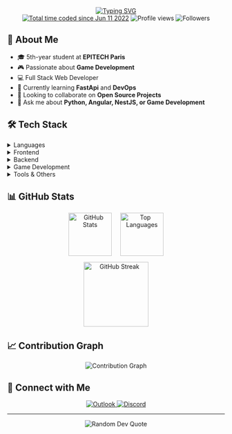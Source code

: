 <div align="center">
  <a href="https://git.io/typing-svg">
    <img src="https://readme-typing-svg.demolab.com?font=Fira+Code&size=22&duration=3000&pause=1000&color=36BCF7FF&center=true&vCenter=true&width=500&lines=Hi+👋,+I'm+Hugo+Baret;Software+Engineering+Student+@EPITECH;Game+%26+Web+Development+Enthusiast;Always+learning+new+things" alt="Typing SVG"/>
  </a>
</div>

<div align="center">
  <a href="https://wakatime.com/@62c0a851-43f5-45be-9518-e29113d1ccf8"><img src="https://wakatime.com/badge/user/62c0a851-43f5-45be-9518-e29113d1ccf8.svg" alt="Total time coded since Jun 11 2022" /></a>
  <img src="https://komarev.com/ghpvc/?username=hugobaret&label=Profile%20views&color=0e75b6&style=flat" alt="Profile views"/>
  <img src="https://img.shields.io/github/followers/hugobaret?label=Followers&style=flat&color=0e75b6" alt="Followers"/>
  <!-- wakatime code time -->
</div>

## 🚀 About Me

- 🎓 5th-year student at **EPITECH Paris**
- 🎮 Passionate about **Game Development**
- 💻 Full Stack Web Developer
- 🌱 Currently learning **FastApi** and **DevOps**
- 👯 Looking to collaborate on **Open Source Projects**
- 💬 Ask me about **Python, Angular, NestJS, or Game Development**

## 🛠️ Tech Stack

<details>
<summary>Languages</summary>
<div align="center">
  <img src="https://skillicons.dev/icons?i=c,cpp,cs,typescript,javascript,python" />
</div>
</details>

<details>
<summary>Frontend</summary>
<div align="center">
  <img src="https://skillicons.dev/icons?i=angular,solidjs,html,css,sass" />
</div>
</details>

<details>
<summary>Backend</summary>
<div align="center">
  <img src="https://skillicons.dev/icons?i=nestjs,fastapi,nodejs" />
</div>
</details>

<details>
<summary>Game Development</summary>
<div align="center">
  <img src="https://skillicons.dev/icons?i=unity,godot" />
</div>
</details>

<details>
<summary>Tools & Others</summary>
<div align="center">
  <img src="https://skillicons.dev/icons?i=git,github,docker,windows,linux,vscode,idea" />
</div>
</details>

## 📊 GitHub Stats

<div align="center">
  <p align="center" style="display: flex; justify-content: center; gap: 20px;">
    <img src="https://github-readme-stats.vercel.app/api?username=hugobaret&show_icons=true&theme=tokyonight" alt="GitHub Stats" height="100"/>
    <img src="https://github-readme-stats.vercel.app/api/top-langs/?username=hugobaret&layout=compact&theme=tokyonight" alt="Top Languages" height="100"/>
  </p>
  <p align="center">
    <img src="https://github-readme-streak-stats.herokuapp.com/?user=hugobaret&theme=tokyonight" alt="GitHub Streak" height="150"/>
  </p>
</div>

## 📈 Contribution Graph

<div align="center">
  <img src="https://github-readme-activity-graph.vercel.app/graph?username=hugobaret&theme=tokyo-night" alt="Contribution Graph"/>
</div>

## 🤝 Connect with Me

<div align="center">
  <a href="mailto:bhugo.pro974@gmail.com">
    <img src="https://img.shields.io/badge/Email-D14836?style=for-the-badge&logo=gmail&logoColor=white" alt="Outlook"/>
  </a>
  <a href="https://discord.com/users/494755469802471425">
    <img src="https://img.shields.io/badge/Discord-7289DA?style=for-the-badge&logo=discord&logoColor=white" alt="Discord"/>
  </a>
</div>

---

<div align="center">
  <img src="https://quotes-github-readme.vercel.app/api?type=horizontal&theme=tokyonight" alt="Random Dev Quote"/>
</div>